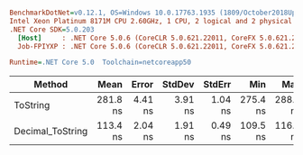 ``` ini

BenchmarkDotNet=v0.12.1, OS=Windows 10.0.17763.1935 (1809/October2018Update/Redstone5)
Intel Xeon Platinum 8171M CPU 2.60GHz, 1 CPU, 2 logical and 2 physical cores
.NET Core SDK=5.0.203
  [Host]     : .NET Core 5.0.6 (CoreCLR 5.0.621.22011, CoreFX 5.0.621.22011), X64 RyuJIT
  Job-FPIYXP : .NET Core 5.0.6 (CoreCLR 5.0.621.22011, CoreFX 5.0.621.22011), X64 RyuJIT

Runtime=.NET Core 5.0  Toolchain=netcoreapp50  

```
|           Method |     Mean |   Error |  StdDev |  StdErr |      Min |      Max |   Median | Ratio | MannWhitney(5%) |
|----------------- |---------:|--------:|--------:|--------:|---------:|---------:|---------:|------:|---------------- |
|         ToString | 281.8 ns | 4.41 ns | 3.91 ns | 1.04 ns | 275.4 ns | 288.4 ns | 281.7 ns |  1.00 |            Base |
| Decimal_ToString | 113.4 ns | 2.04 ns | 1.91 ns | 0.49 ns | 109.5 ns | 116.1 ns | 113.5 ns |  0.40 |          Faster |
